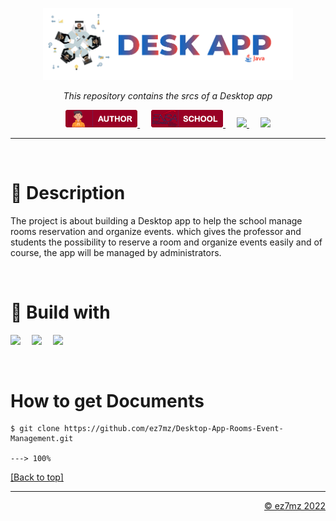 <p align="center" id="top">
  <img src="./srcs/assets/java-banner.png" alt="Banner" width="400px">
</p>

<p align="center">
    <em>This repository contains the srcs of a Desktop app</em>
</p>

<p align="center">
  <a href="https://ez7mz.me" target="_blank">
        <img src="./srcs/assets/badge-author.png" alt="School">
  </a>&emsp;
  <a href="https://ensak.usms.ac.ma/ensak/" target="_blank">
        <img src="./srcs/assets/badge-school.png" alt="School">
  </a>&emsp;
  <a href="https://www.linkedin.com/in/ez7mz/" target="_blank">
    <img src="https://img.shields.io/badge/linkedin-%230077B5.svg?style=for-the-badge&logo=linkedin&logoColor=white">
  </a>&emsp;
  <a href="https://www.instagram.com/ez7m.z/" target="_blank">
    <img src="https://img.shields.io/badge/Instagram-%23E4405F.svg?style=for-the-badge&logo=Instagram&logoColor=white">
  </a>
</p>

---
<br>

# 💬 Description
The project is about building a Desktop app to help the school manage rooms reservation and organize events. which gives the professor and students the possibility to reserve a room and organize events easily and of course, the app will be managed by administrators.

<br>

# 🧮 Build with
<p align="left">
    <img src="https://img.shields.io/badge/java-%23ED8B00.svg?style=for-the-badge&logo=java&logoColor=white">&emsp;
    <img src="https://img.shields.io/badge/MySQL-005C84?style=for-the-badge&logo=mysql&logoColor=white">&emsp;
    <img src="https://img.shields.io/badge/Eclipse-FE7A16.svg?style=for-the-badge&logo=Eclipse&logoColor=white">&emsp;
</p>

<br>

# How to get Documents
<div class="termy">

```console
$ git clone https://github.com/ez7mz/Desktop-App-Rooms-Event-Management.git

---> 100%
```

</div>
<p align="left">
    <a href="#top">
        [Back to top]
    </a>
</p>

---

<p align="right">
    <a href="https://ez7mz.me/">&copy; ez7mz 2022</a>
</p>
 
